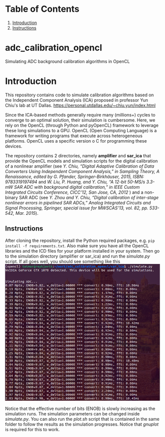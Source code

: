 # Table of Contents
1. [Introduction](#introduction)
2. [Instructions](#instructions)



# adc_calibration_opencl
Simulating ADC background calibration algorithms in OpenCL

# Introduction

This repository contains code to simulate calibration algorithms based on the Independent Component Analysis (ICA) proposed in professor Yun Chiu's lab at UT Dallas.
https://personal.utdallas.edu/~chiu.yun/index.html

Since the ICA-based methods generally require many (millions+) cycles to converge to an optimal solution, their simulation is cumbersome. Here, we rely on the OpenCL (through Python and pyOpenCL) framework to leverage these long simulations to a GPU. OpenCL (Open Computing Language) is a framework for writing programs that execute across heterogeneous platforms. OpenCL uses a specific version o C for programming these devices.

The repository contains 2 directories, namely **amplifier** and **sar_ica** that provide the OpenCL models and simulation scripts for the digital calibration of a nonlinear amplifier (see *Y. Chiu, “Digital Adaptive Calibration of Data Converters Using Independent Component Analysis,” in Sampling Theory, A Renaissance, edited by G. Pfander, Springer-Birkhäuser, 2015, ISBN: 9783319197494* and *W. Liu, P. Huang, and Y. Chiu, “A 12-bit 50-MS/s 3.3-mW SAR ADC with background digital calibration,” in IEEE Custom Integrated Circuits Conference, CICC’12, San Jose, CA, 2012* ) and a non-binary SAR ADC (see *Y. Zhou and Y. Chiu, “Digital calibration of inter-stage nonlinear errors in pipelined SAR ADCs,” Analog Integrated Circuits and Signal Processing, Springer, special issue for MWSCAS’13, vol. 82, pp. 533-542, Mar. 2015*).


## Instructions

After cloning the repository, install the Python required packages, e.g. `pip install -f requirements.txt`. Also make sure you have all the OpenCL libraries and the ICD files for your platform installed in your system. Then go to the simulation directory (amplifier or sar_ica) and run the *simulate.py* script. If all goes well, you should see something like this
![This is an image](https://raw.githubusercontent.com/taimurrabuske/adc_calibration_opencl/main/doc/running.png)

Notice that the effective number of bits (ENOB) is slowly increasing as the simulation runs. The simulation parameters can be changed inside *simulate.py*. You can also run the *plot.sh* script that is contained in the same folder to follow the  results as the simulation progresses. Notice that *gnuplot* is required for this to work.


